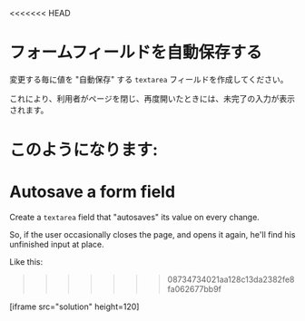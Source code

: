 
<<<<<<< HEAD
# フォームフィールドを自動保存する

変更する毎に値を "自動保存" する `textarea` フィールドを作成してください。

これにより、利用者がページを閉じ、再度開いたときには、未完了の入力が表示されます。

このようになります:
=======
# Autosave a form field

Create a `textarea` field that "autosaves" its value on every change.

So, if the user occasionally closes the page, and opens it again, he'll find his unfinished input at place.

Like this:
>>>>>>> 08734734021aa128c13da2382fe8fa062677bb9f

[iframe src="solution" height=120]
